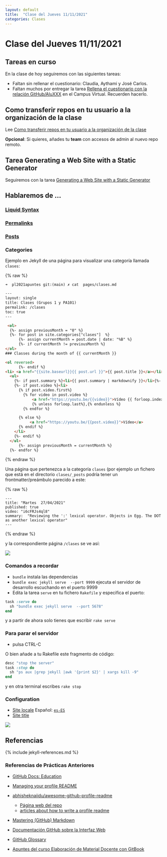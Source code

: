 ```yaml
---
layout: default
title:  "Clase del Jueves 11/11/2021"
categories: Clases
---
```


# Clase del Jueves 11/11/2021


## Tareas en curso

En la clase de hoy seguiremos con las siguientes tareas:

* Faltan  sin rellenar el cuestionario: Claudia, Aythami y José Carlos.
* Faltan muchos por entregar la tarea [Rellena el cuestionario con la relación GitHub/AluXXX]({{site.baseurl}}/tema0-introduccion/practicas/p01-t0-registrarse-en-github/) en el Campus Virtual. Recuerden hacerlo.

## Como transferir repos en tu usuario a la organización de la clase

 Lee [Como transferir repos en tu usuario a la organización de la clase]({{site.baseurl}}/pages/transferir-repo-a-la-organizacion)

**Opcional**: Si quieres, añades tu **team** con accesos de admin al nuevo repo remoto.


## Tarea  Generating a Web Site with a Static Generator

Seguiremos con la tarea [ Generating a Web Site with a Static Generator]({{site.baseurl}}/tareas/static-generators.html)


## Hablaremos de ...


### [Liquid Syntax](https://shopify.github.io/liquid/)

### [Permalinks](https://jekyllrb.com/docs/permalinks/)

### [Posts](https://jekyllrb.com/docs/posts/)

### Categories

Ejemplo en Jekyll de una página para visualizar una categoría llamada `clases`:

{% raw %}
```
➜  pl2021apuntes git:(main) ✗ cat  pages/clases.md
```
```html
---
layout: single
title: Clases (Grupos 1 y PA101)
permalink: /clases
toc: true
---

 <ol>
  {%- assign previousMonth = "0" %}
  {%- for post in site.categories["clases"]  %}
      {%- assign currentMonth = post.date | date: "%B" %}
      {%- if currentMonth != previousMonth %}
</ol>
### Classes during the month of {{ currentMonth }}

<ol reversed>
      {%- endif %}
<li> <a href="{{site.baseurl}}{{ post.url }}">{{ post.title }}</a></li>
  <ul>
    {%- if post.summary %}<li>{{ post.summary | markdownify }}</li>{%- endif -%}
    {%- if post.video %}<li>
      {% if post.video.first%}
        {% for video in post.video %}
            <a href="https://youtu.be/{{video}}">Vídeo {{ forloop.index }}</a>
            {% unless forloop.last%},{% endunless %}
        {% endfor %}

      {% else %}
           <a href="https://youtu.be/{{post.video}}">Vídeo</a>
      {% endif %}
    </li>
    {%- endif %}
  </ul>
      {%- assign previousMonth = currentMonth %}
  {%- endfor %}
```
{% endraw %}

Una  página que pertenezca a la categoría `clases`  (por ejemplo un fichero que está en el directorio `clases/_posts` podría tener un frontmatter/preámbulo parecido a este:

{% raw %}
```
---
title: "Martes  27/04/2021"
published: true
video: "i6cFRJs4ql8"
summary:  "Reviewing the ':' lexical operator. Objects in Egg. The DOT as another lexical operator"
---
```
{% endraw %}

y la correspondiente página `/clases` se ve así:


[![]({{site.baseurl}}/assets/images/jekyll-category-clases.png)](https://ull-esit-gradoii-pl.github.io/clases)

### Comandos a recordar

* `bundle` instala las dependencias
* `bundle exec jekyll serve  --port 9999` ejecuta el servidor de desarrollo escuchando en el puerto 9999
* Edita la tarea `serve` en tu  fichero `Rakefile` y especifica el puerto:
  
```ruby
task :serve do
  sh "bundle exec jekyll serve  --port 5678"
end
```

y a partir de ahora solo tienes que escribir `rake serve`

### Para parar el servidor 

* pulsa CTRL-C 

O bien añade a tu Rakefile este fragmento de código:

```ruby
desc "stop the server"
task :stop do
  sh "ps aux |grep jekyll |awk '{print $2}' | xargs kill -9"
end
```

y en otra terminal escribes `rake stop`

### Configuration 

* [Site locale](https://mmistakes.github.io/minimal-mistakes/docs/configuration/#site-locale) Español: [`es-ES`](https://docs.microsoft.com/en-us/previous-versions/commerce-server/ee825488(v=cs.20)?redirectedfrom=MSDN)
* [Site title](https://mmistakes.github.io/minimal-mistakes/docs/configuration/#site-title)

![]({{site.baseurl}}/assets/images/jekyll-minimal-mistakes-config.png)


## Referencias

{% include jekyll-references.md %}

### Referencias de Prácticas Anteriores

* [GitHub Docs: Education](https://docs.github.com/en/education)
* [Managing your profile README](https://docs.github.com/en/account-and-profile/setting-up-and-managing-your-github-profile/customizing-your-profile/managing-your-profile-readme)
* [abhisheknaiidu/awesome-github-profile-readme](https://github.com/abhisheknaiidu/awesome-github-profile-readme)
  * [Página web del repo](https://awesomegithubprofile.tech/)
  * [articles about how to write a profile readme](https://github.com/abhisheknaiidu/awesome-github-profile-readme#articles)
* [Mastering (GitHub) Markdown](https://guides.github.com/features/mastering-markdown/#examples)
* [Documentación GitHub sobre la Interfaz Web]({{site.baseurl}}/pages/documentacion-github-interfaz-web)

* [GitHub Glossary](https://docs.github.com/en/free-pro-team@latest/github/getting-started-with-github/github-glossary)

* [Apuntes del curso Elaboración de Material Docente con GitBook](https://casianorodriguezleon.gitbooks.io/elaboracion-de-material-docente-con-gitbook/content/)
